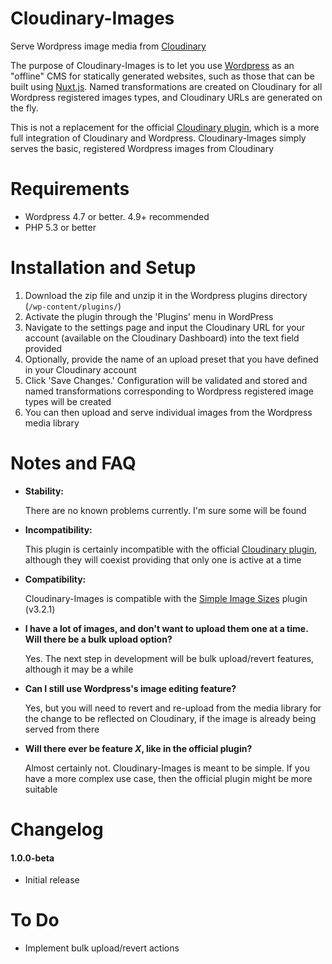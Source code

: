 # Cloudinary-Images
Serve Wordpress image media from [Cloudinary](https://cloudinary.com)

The purpose of Cloudinary-Images is to let you use [Wordpress](https://wordpress.org)
as an "offline" CMS for statically generated websites, such as those that can be built
using [Nuxt.js](https://nuxtjs.org/). Named transformations are created on Cloudinary for
all Wordpress registered images types, and Cloudinary URLs are generated on the fly.

This is not a replacement for the official [Cloudinary plugin](https://wordpress.org/plugins/cloudinary-image-management-and-manipulation-in-the-cloud-cdn/), which is a more full
integration of Cloudinary and Wordpress. Cloudinary-Images simply serves the basic,
registered Wordpress images from Cloudinary

# Requirements
* Wordpress 4.7 or better. 4.9+ recommended
* PHP 5.3 or better

# Installation and Setup
1. Download the zip file and unzip it in the Wordpress plugins directory (`/wp-content/plugins/`)
2. Activate the plugin through the 'Plugins' menu in WordPress
3. Navigate to the settings page and input the Cloudinary URL for your account (available on the Cloudinary Dashboard) into the
text field provided
4. Optionally, provide the name of an upload preset that you have defined in your
Cloudinary account
5. Click 'Save Changes.' Configuration will be validated and stored and named transformations
corresponding to Wordpress registered image types will be created
6. You can then upload and serve individual images from the Wordpress media library

# Notes and FAQ
* **Stability:**

  There are no known problems currently. I'm sure some will be found

* **Incompatibility:**

  This plugin is certainly incompatible with the official [Cloudinary
  plugin](https://wordpress.org/plugins/cloudinary-image-management-and-manipulation-in-the-cloud-cdn/), although they will coexist providing that only one is active at a time

* **Compatibility:**

  Cloudinary-Images is compatible with the [Simple Image Sizes](https://wordpress.org/plugins/simple-image-sizes/) plugin (v3.2.1)

* **I have a lot of images, and don't want to upload them one at a time. Will there be a bulk upload option?**

  Yes. The next step in development will be bulk upload/revert features, although it may be a while

* **Can I still use Wordpress's image editing feature?**

    Yes, but you will need to revert and re-upload from the media library for the change to be reflected on Cloudinary, if the image is already being served from there

* **Will there ever be feature _X_, like in the official plugin?**

    Almost certainly not. Cloudinary-Images is meant to be simple. If you have a more complex use case, then the official plugin might be more suitable

# Changelog
#### 1.0.0-beta
 * Initial release

# To Do
* Implement bulk upload/revert actions